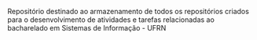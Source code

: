 Repositório destinado ao armazenamento de todos os repositórios criados para o desenvolvimento de atividades e tarefas relacionadas ao bacharelado em Sistemas de Informação - UFRN

